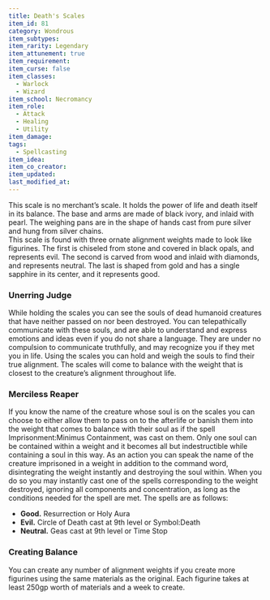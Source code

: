 ```yaml
---
title: Death's Scales
item_id: 81
category: Wondrous
item_subtypes:
item_rarity: Legendary
item_attunement: true
item_requirement:
item_curse: false
item_classes:
  - Warlock
  - Wizard
item_school: Necromancy
item_role:
  - Attack
  - Healing
  - Utility
item_damage:
tags:
  - Spellcasting
item_idea:
item_co_creator:
item_updated:
last_modified_at:
---
```


This scale is no merchant’s scale. It holds the power of life and death itself in its balance. The base and arms are made of black ivory, and inlaid with pearl. The weighing pans are in the shape of hands cast from pure silver and hung from silver chains.    
This scale is found with three ornate alignment weights made to look like figurines. The first is chiseled from stone and covered in black opals, and represents evil. The second is carved from wood and inlaid with diamonds, and represents neutral. The last is shaped from gold and has a single sapphire in its center, and it represents good.

<!--excerpt-->
### Unerring Judge
While holding the scales you can see the souls of dead humanoid creatures that have neither passed on nor been destroyed. You can telepathically communicate with these souls, and are able to understand and express emotions and ideas even if you do not share a language. They are under no compulsion to communicate truthfully, and may recognize you if they met you in life. Using the scales you can hold and weigh the souls to find their true alignment. The scales will come to balance with the weight that is closest to the creature’s alignment throughout life.

### Merciless Reaper
If you know the name of the creature whose soul is on the scales you can choose to either allow them to pass on to the afterlife or banish them into the weight that comes to balance with their soul as if the spell Imprisonment:Minimus Containment, was cast on them. Only one soul can be contained within a weight and it becomes all but indestructible while containing a soul in this way.
As an action you can speak the name of the creature imprisoned in a weight in addition to the command word, disintegrating the weight instantly and destroying the soul within. When you do so you may instantly cast one of the spells corresponding to the weight destroyed, ignoring all components and concentration, as long as the conditions needed for the spell are met. The spells are as follows:
- **Good.** <magic-spell>Resurrection</magic-spell> or <magic-spell>Holy Aura</magic-spell>
- **Evil.** <magic-spell>Circle of Death</magic-spell> cast at 9th level or <magic-spell>Symbol:Death</magic-spell>
- **Neutral.** <magic-spell>Geas</magic-spell> cast at 9th level or <magic-spell>Time Stop</magic-spell>

### Creating Balance
You can create any number of alignment weights if you create more figurines using the same materials as the original. Each figurine takes at least 250gp worth of materials and a week to create.

